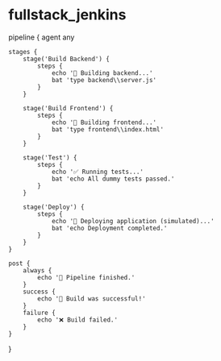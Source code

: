 # fullstack_jenkins
pipeline {
    agent any

    stages {
        stage('Build Backend') {
            steps {
                echo '🔧 Building backend...'
                bat 'type backend\\server.js'
            }
        }

        stage('Build Frontend') {
            steps {
                echo '🎨 Building frontend...'
                bat 'type frontend\\index.html'
            }
        }

        stage('Test') {
            steps {
                echo '✅ Running tests...'
                bat 'echo All dummy tests passed.'
            }
        }

        stage('Deploy') {
            steps {
                echo '🚀 Deploying application (simulated)...'
                bat 'echo Deployment completed.'
            }
        }
    }

    post {
        always {
            echo '📝 Pipeline finished.'
        }
        success {
            echo '🎉 Build was successful!'
        }
        failure {
            echo '❌ Build failed.'
        }
    }
}
